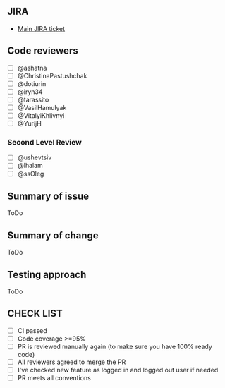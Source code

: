 ## JIRA

* [Main JIRA ticket](https://ssu-jira.softserveinc.com/secure/RapidBoard.jspa?rapidView=777)


## Code reviewers

- [ ] @ashatna
- [ ] @ChristinaPastushchak
- [ ] @dotiurin
- [ ] @iryn34
- [ ] @tarassito
- [ ] @VasilHamulyak
- [ ] @VitalyiKhlivnyi
- [ ] @YurijH

### Second Level Review

- [ ] @ushevtsiv
- [ ] @lhalam
- [ ] @ssOleg

## Summary of issue

ToDo

## Summary of change

ToDo

## Testing approach

ToDo

## CHECK LIST
- [ ]  СI passed
- [ ]  Сode coverage >=95%
- [ ]  PR is reviewed manually again (to make sure you have 100% ready code)
- [ ]  All reviewers agreed to merge the PR
- [ ]  I've checked new feature as logged in and logged out user if needed
- [ ]  PR meets all conventions
